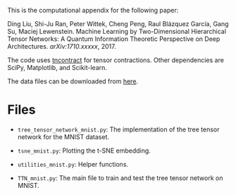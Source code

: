 This is the computational appendix for the following paper:

Ding Liu, Shi-Ju Ran, Peter Wittek, Cheng Peng, Raul Blázquez García, Gang Su, Maciej Lewenstein. Machine Learning by Two-Dimensional Hierarchical Tensor Networks: A Quantum Information Theoretic Perspective on Deep Architectures. *arXiv:1710.xxxxx*, 2017.

The code uses [tncontract](https://github.com/andrewdarmawan/tncontract) for tensor contractions. Other dependencies are SciPy, Matplotlib, and Scikit-learn.

The data files can be downloaded from [here](https://cloud.icfo.es/owncloud/index.php/s/Ks0QhCYTwiqmpSC?path=%2FMNIST%20Data).

Files
=====

- `tree_tensor_network_mnist.py`: The implementation of the tree tensor network for the MNIST dataset.

- `tsne_mnist.py`: Plotting the t-SNE embedding.

- `utilities_mnist.py`: Helper functions.

- `TTN_mnist.py`: The main file to train and test the tree tensor network on MNIST.


